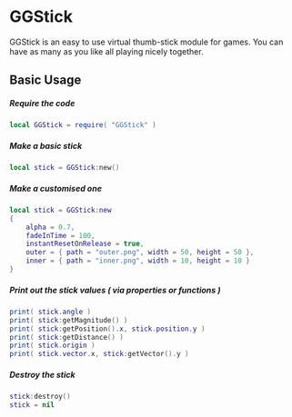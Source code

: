 GGStick
=======

GGStick is an easy to use virtual thumb-stick module for games. You can have as many as you like all playing nicely together.


Basic Usage
-------------------------

##### Require the code
```lua
local GGStick = require( "GGStick" )
```

##### Make a basic stick
```lua
local stick = GGStick:new()
```

##### Make a customised one
```lua
local stick = GGStick:new
{
	alpha = 0.7, 
	fadeInTime = 100,
	instantResetOnRelease = true,
	outer = { path = "outer.png", width = 50, height = 50 },
	inner = { path = "inner.png", width = 10, height = 10 }
}
```

##### Print out the stick values ( via properties or functions )
```lua
print( stick.angle )
print( stick:getMagnitude() )
print( stick:getPosition().x, stick.position.y )
print( stick:getDistance() )
print( stick.origin )
print( stick.vector.x, stick:getVector().y )
```

##### Destroy the stick
```lua
stick:destroy()
stick = nil
```
